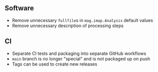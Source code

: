 ## Software

- Remove unnecessary `fullfile`s in `mag.imap.Analysis` default values
- Remove unnecessary description of processing steps

## CI

- Separate CI tests and packaging into separate GitHub workflows
- `main` branch is no longer "special" and is not packaged up on push
- Tags can be used to create new releases
